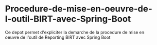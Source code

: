 # Procedure-de-mise-en-oeuvre-de-l-outil-BIRT-avec-Spring-Boot
Ce depot permet d'expliciter la demarche de la procedure de mise en oeuvre de l'outil de Reporting BIRT avec Spring Boot
